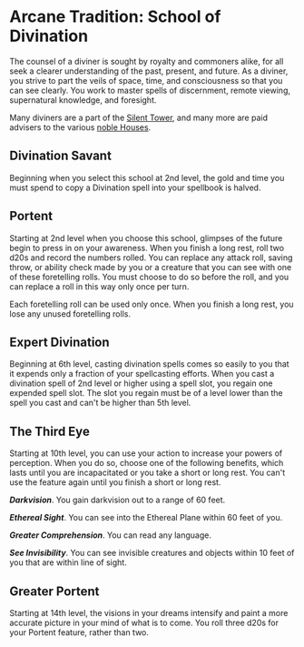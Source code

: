 # Arcane Tradition: School of Divination
The counsel of a diviner is sought by royalty and commoners alike, for all seek a clearer understanding of the past, present, and future. As a diviner, you strive to part the veils of space, time, and consciousness so that you can see clearly. You work to master spells of discernment, remote viewing, supernatural knowledge, and foresight.

Many diviners are a part of the [Silent Tower](../../Organizations/MageSchools/SilentTower.md), and many more are paid advisers to the various [noble Houses](../../Organizations/Houses/index.md).

## Divination Savant
Beginning when you select this school at 2nd level, the gold and time you must spend to copy a Divination spell into your spellbook is halved.

## Portent
Starting at 2nd level when you choose this school, glimpses of the future begin to press in on your awareness. When you finish a long rest, roll two d20s and record the numbers rolled. You can replace any attack roll, saving throw, or ability check made by you or a creature that you can see with one of these foretelling rolls. You must choose to do so before the roll, and you can replace a roll in this way only once per turn.

Each foretelling roll can be used only once. When you finish a long rest, you lose any unused foretelling rolls.

## Expert Divination
Beginning at 6th level, casting divination spells comes so easily to you that it expends only a fraction of your spellcasting efforts. When you cast a divination spell of 2nd level or higher using a spell slot, you regain one expended spell slot. The slot you regain must be of a level lower than the spell you cast and can't be higher than 5th level.

## The Third Eye
Starting at 10th level, you can use your action to increase your powers of perception. When you do so, choose one of the following benefits, which lasts until you are incapacitated or you take a short or long rest. You can't use the feature again until you finish a short or long rest.

***Darkvision***. You gain darkvision out to a range of 60 feet.

***Ethereal Sight***. You can see into the Ethereal Plane within 60 feet of you.

***Greater Comprehension***. You can read any language.

***See Invisibility***. You can see invisible creatures and objects within 10 feet of you that are within line of sight.

## Greater Portent
Starting at 14th level, the visions in your dreams intensify and paint a more accurate picture in your mind of what is to come. You roll three d20s for your Portent feature, rather than two.
